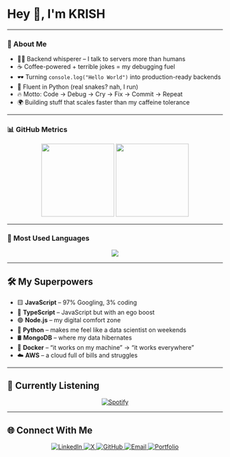 # Hey 👋, I'm KRISH  

---

### 🤯 About Me  
- 🧑‍💻 Backend whisperer – I talk to servers more than humans  
- ☕ Coffee-powered + terrible jokes = my debugging fuel  
- 🕶️ Turning `console.log("Hello World")` into production-ready backends  
- 🐍 Fluent in Python (real snakes? nah, I run)  
- 🔥 Motto: Code → Debug → Cry → Fix → Commit → Repeat  
- 🌍 Building stuff that scales faster than my caffeine tolerance  

---

### 📊 GitHub Metrics  
<p align="center">
  <img height="170" src="https://github-readme-stats.vercel.app/api?username=YourKrishhh69&show_icons=true&theme=tokyonight" />
  <img height="170" src="https://streak-stats.demolab.com?user=YourKrishhh69&theme=tokyonight&hide_border=true" />
</p>

---

### 🚀 Most Used Languages  
<p align="center">
  <img src="https://github-readme-stats.vercel.app/api/top-langs/?username=YourKrishhh69&layout=donut&theme=tokyonight" />
</p>

---

## 🛠️ My Superpowers  
- 🟨 **JavaScript** – 97% Googling, 3% coding  
- 🔷 **TypeScript** – JavaScript but with an ego boost  
- 🟢 **Node.js** – my digital comfort zone  
- 🐍 **Python** – makes me feel like a data scientist on weekends  
- 🛢️ **MongoDB** – where my data hibernates  
- 🐳 **Docker** – “it works on my machine” → “it works everywhere”  
- ☁️ **AWS** – a cloud full of bills and struggles  

---

## 🎵 Currently Listening  
<p align="center">
  <a href="https://open.spotify.com/login" target="_blank">
    <img src="https://img.shields.io/badge/Spotify-1ED760?style=for-the-badge&logo=spotify&logoColor=white" alt="Spotify"/>
  </a>
</p>

---

## 🌐 Connect With Me  
<p align="center">
  <a href="https://www.linkedin.com/in/krish-shah-b70b0537a/" target="_blank">
    <img src="https://img.shields.io/badge/LinkedIn-%230077B5.svg?&style=for-the-badge&logo=linkedin&logoColor=white" alt="LinkedIn"/>
  </a>
  <a href="https://x.com/Krishshah200622" target="_blank">
    <img src="https://img.shields.io/badge/X-%23000000.svg?&style=for-the-badge&logo=x&logoColor=white" alt="X"/>
  </a>
  <a href="https://github.com/Krishshah200622" target="_blank">
    <img src="https://img.shields.io/badge/GitHub-%23181717.svg?&style=for-the-badge&logo=github&logoColor=white" alt="GitHub"/>
  </a>
  <a href="mailto:krishshah200622@gmail.com" target="_blank">
    <img src="https://img.shields.io/badge/Email-D14836?style=for-the-badge&logo=gmail&logoColor=white" alt="Email"/>
  </a>
  <a href="https://krishhh.vercel.app/" target="_blank">
    <img src="https://img.shields.io/badge/Portfolio-%23121011.svg?&style=for-the-badge&logo=firefox&logoColor=white" alt="Portfolio"/>
  </a>
</p>
